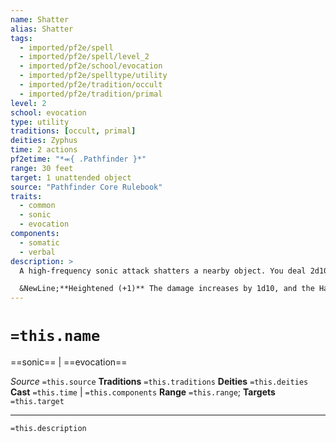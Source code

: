 ```yaml
---
name: Shatter
alias: Shatter
tags:
  - imported/pf2e/spell
  - imported/pf2e/spell/level_2
  - imported/pf2e/school/evocation
  - imported/pf2e/spelltype/utility
  - imported/pf2e/tradition/occult
  - imported/pf2e/tradition/primal
level: 2
school: evocation
type: utility
traditions: [occult, primal]
deities: Zyphus
time: 2 actions
pf2etime: "*⬺{ .Pathfinder }*"
range: 30 feet
target: 1 unattended object
source: "Pathfinder Core Rulebook"
traits:
  - common
  - sonic
  - evocation
components:
  - somatic
  - verbal
description: >
  A high-frequency sonic attack shatters a nearby object. You deal 2d10 sonic damage to the object, ignoring the object's Hardness if it is 4 or lower.

  &NewLine;**Heightened (+1)** The damage increases by 1d10, and the Hardness the spell ignores increases by 2.
---
```

# `=this.name`
==sonic== | ==evocation==

*Source* `=this.source`
**Traditions** `=this.traditions`
**Deities** `=this.deities`
**Cast** `=this.time` | `=this.components`
**Range** `=this.range`; **Targets** `=this.target`

***
`=this.description`